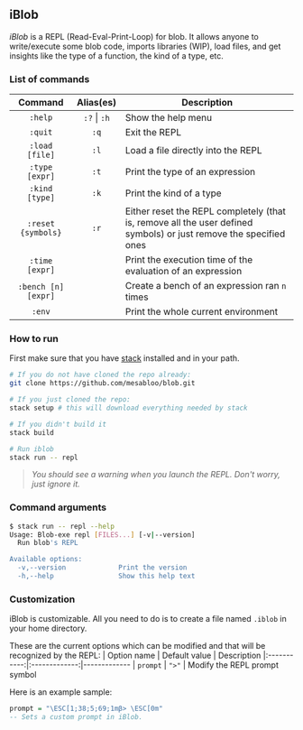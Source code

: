 ## iBlob

*iBlob* is a REPL (Read-Eval-Print-Loop) for blob.
It allows anyone to write/execute some blob code, imports libraries (WIP), load files, and get insights like the type of a function, the kind of a type, etc.

### List of commands

|       Command       |   Alias(es)   |        Description
|:-------------------:|:-------------:|-----------------------------
| `:help`             | `:?` \| `:h`  | Show the help menu
| `:quit`             | `:q`          | Exit the REPL
| `:load [file]`      | `:l`          | Load a file directly into the REPL
| `:type [expr]`      | `:t`          | Print the type of an expression
| `:kind [type]`      | `:k`          | Print the kind of a type
| `:reset {symbols}`  | `:r`          | Either reset the REPL completely (that is, remove all the user defined symbols) or just remove the specified ones
| `:time [expr]`      |               | Print the execution time of the evaluation of an expression
| `:bench [n] [expr]` |               | Create a bench of an expression ran `n` times
| `:env`              |               | Print the whole current environment

### How to run

First make sure that you have [stack](https://docs.haskellstack.org/en/stable/README/) installed and in your path.

```bash
# If you do not have cloned the repo already:
git clone https://github.com/mesabloo/blob.git

# If you just cloned the repo:
stack setup # this will download everything needed by stack

# If you didn't build it
stack build

# Run iblob
stack run -- repl
```

> *You should see a warning when you launch the REPL. Don't worry, just ignore it.*

### Command arguments

```bash
$ stack run -- repl --help
Usage: Blob-exe repl [FILES...] [-v|--version]
  Run blob's REPL

Available options:
  -v,--version             Print the version
  -h,--help                Show this help text
```

### Customization

iBlob is customizable. All you need to do is to create a file named `.iblob` in your home directory.

These are the current options which can be modified and that will be recognized by the REPL:
| Option name | Default value | Description 
|:-----------:|:-------------:|-------------
| `prompt`    | `">"`         | Modify the REPL prompt symbol

Here is an example sample:
```haskell
prompt = "\ESC[1;38;5;69;1mβ> \ESC[0m"
-- Sets a custom prompt in iBlob.
```